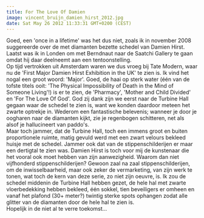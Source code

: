 ```yaml
---
title: For The Love Of Damien
image: vincent_bruijn_damien_hirst_2012.jpg
date: Sat May 26 2012 11:33:31 GMT+0200 (CEST)
---
```


Goed, een 'once in a lifetime' was het dus niet, zoals ik in november 2008 suggereerde over de met diamanten bezette schedel van Damien Hirst. Laatst was ik in Londen om met Berndnaut naar de Saatchi Gallery te gaan omdat hij daar deelneemt aan een tentoonstelling.<br>
Op tijd vertrokken uit Amsterdam waren we dus vroeg bij Tate Modern, waar nu de 'First Major Damien Hirst Exhibition in the UK' te zien is. Ik vind het nogal een groot woord: 'Major'. Goed, de haai op sterk water (één van de tofste titels ooit: 'The Physical Impossibility of Death in the Mind of Someone Living'!) is er te zien, de 'Pharmacy', 'Mother and Child Divided' en 'For The Love Of God'. God zij dank zijn we eerst naar de Turbine Hall gegaan waar de schedel te zien is, want we konden daardoor meteen het zwarte optrekje in. Wederom een fantastische belevenis; wanneer je door je oogharen naar de diamanten kijkt, zie je regenbogen schitteren, net als alsof je hallucineert van paddo's.<br>
Maar toch jammer, dat de Turbine Hall, toch een immens groot en buiten proportionele ruimte, matig gevuld werd met een zwart velours bekleed huisje met de schedel. Jammer ook dat van de stippenschilderijen er maar een dertigtal te zien was. Damien Hirst is toch voor mij de kunstenaar die het vooral ook moet hebben van zijn aanwezigheid. Waarom dan niet vijfhonderd stippenschilderijen? Gewoon zaal na zaal stippenschilderijen, om de inwisselbaarheid, maar ook zeker de vermarketing, van zijn werk te tonen, wat toch de kern van deze serie, zo niet zijn oeuvre, is. Ik zou de schedel middenin de Turbine Hall hebben gezet, de hele hal met zwarte vloerbedekking hebben bekleed, één sokkel, tien beveiligers er omheen en vanaf het plafond (30+ meter?) twintig sterke spots ophangen zodat alle glitter van de diamanten door de hele hal te zien is.<br>
Hopelijk in de niet al te verre toekomst...
